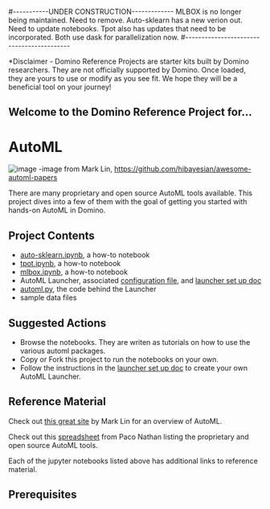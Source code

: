 #-----------UNDER CONSTRUCTION-------------
MLBOX is no longer being maintained. Need to remove.
Auto-sklearn has a new verion out. Need to update notebooks.
Tpot also has updates that need to be incorporated.
Both use dask for parallelization now.
#------------------------------------------



*Disclaimer - Domino Reference Projects are starter kits built by Domino researchers. They are not officially supported by Domino. Once loaded, they are yours to use or modify as you see fit. We hope they will be a beneficial tool on your journey! 

## Welcome to the Domino Reference Project for...

# AutoML

![image](https://github.com/hibayesian/awesome-automl-papers/raw/master/resources/banner.png)
-image from Mark Lin, https://github.com/hibayesian/awesome-automl-papers

There are many proprietary and open source AutoML tools available. This project dives into a few of them with the goal of getting you started with hands-on AutoML in Domino. 

## Project Contents

* [auto-sklearn.ipynb](./view/auto-sklearn.ipynb), a how-to notebook
* [tpot.ipynb](./view/tpot.ipynb), a how-to notebook
* [mlbox.ipynb](./view/MLBox.ipynb), a how-to notebook
* AutoML Launcher, associated [configuration file](./view/launcher_config.txt), and [launcher set up doc](./view/launcher_setup.md)
* [automl.py](./view/automl.py), the code behind the Launcher
* sample data files

## Suggested Actions

* Browse the notebooks. They are writen as tutorials on how to use the various automl packages.
* Copy or Fork this project to run the notebooks on your own. 
* Follow the instructions in the [launcher set up doc](./view/launcher_setup.md) to create your own AutoML Launcher.

## Reference Material

Check out [this great site](https://github.com/hibayesian/awesome-automl-papers) by Mark Lin for an overview of AutoML.

Check out this [spreadsheet](https://docs.google.com/spreadsheets/d/1KVtbJfBcjnh_0YIgfLyfROxDHtcw8QOafjTicjyiUxo/edit#gid=1849753649) from Paco Nathan listing the proprietary and open source AutoML tools.

Each of the jupyter notebooks listed above has additional links to reference material.

## Prerequisites

